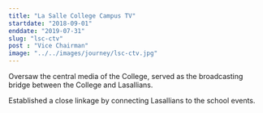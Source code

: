 ```yaml
---
title: "La Salle College Campus TV"
startdate: "2018-09-01"
enddate: "2019-07-31"
slug: "lsc-ctv"
post : "Vice Chairman"
image: "../../images/journey/lsc-ctv.jpg"
---
```

Oversaw the central media of the College, served as the broadcasting bridge between the College and Lasallians.


Established a close linkage by connecting Lasallians to the school events.
